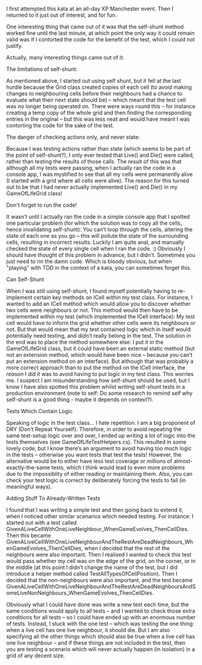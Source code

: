 I first attempted this kata at an all-day XP Manchester event.
Then I returned to it just out of interest, and for fun.

One interesting thing that came out of it was that the self-shunt method worked fine until the last minute, 
at which point the only way it could remain valid was if I contorted the code for the benefit of the test, 
which I could not justify.

Actually, many interesting things came out of it:

The limitations of self-shunt:

As mentioned above, I started out using self shunt, but it fell at the last hurdle because the Grid class created copies of each cell (to avoid making changes to neighbouring cells before their neighbours had a chance to evaluate what their next state should be) – which meant that the test cell was no longer being operated on.
There were ways round this – for instance creating a temp copy of the whole grid and then finding the corresponding entries in the original – but this was less neat and would have meant I was contorting the code for the sake of the test.

The danger of checking actions only, and never state:

Because I was testing actions rather than state (which seems to be part of the point of self-shunt?), I only ever tested that Live() and Die() were called, rather than testing the results of those calls. 
The result of this was that although all my tests were passing, when I actually ran the code in a console app, I was mystified to see that all my cells were permanently alive (I started with a grid where all cells were alive).
The reason for this turned out to be that I had never actually implemented Live() and Die() in my GameOfLifeGrid class!

Don't forget to run the code!

It wasn’t until I actually ran the code in a simple console app that I spotted one particular problem (for which the solution was to copy all the cells, hence invalidating self-shunt): You can’t loop through the cells, altering the state of each one as you go – this will pollute the state of the surrounding cells, resulting in incorrect results. Luckily I am quite anal, and manually checked the state of every single cell when I ran the code. :)
Obviously I should have thought of this problem in advance, but I didn't. Sometimes you just need to rin the damn code. Which is bloody obvious, but when "playing" with TDD in the context of a kata, you can sometimes forget this.

Can Self-Shunt

When I was still using self-shunt, I found myself potentially having to re-implement certain key methods on ICell within my test class. For instance, I wanted to add an ICell method which would allow you to discover whether two cells were neighbours or not. 
This method would then have to be implemented within my test (which implemented the ICell interface): My test cell would have to inform the grid whether other cells were its neighbours or not. 
But that would mean that my test contained logic which in itself would potentially need testing, and didn’t really belong in the test. 
The solution in the end was to place the method somewhere else: I put it in the GameOfLifeGrid class, but it could have been an external static method (but not an extension method, which would have been nice – because you can’t put an extension method on an interface). 
But although that was probably a more correct approach than to put the method on the ICell interface, the *reason* I did it was to avoid having to put logic in my test class. This worries me. 
I suspect I am misunderstanding how self-shunt should be used, but I know I have also spotted this problem whilst writing self-shunt tests in a production environment (note to self: Do some research to remind self why self-shunt is a good thing - maybe it depends on context?).

Tests Which Contain Logic

Speaking of logic in the test class... I hate repetition. I am a big proponent of DRY (Don’t Repeat Yourself). Therefore, in order to avoid repeating the same test-setup logic over and over, I ended up writing a lot of logic into the tests themselves (see GameOfLifeTestHelpers.cs). 
This resulted in some lovely code, but I know there’s an argument to avoid having too much logic in the tests – otherwise you want tests that test the tests! 
However, the alternative would be to either have less test coverage or millions of almost-exactly-the-same tests, which I think would lead to even more problems due to the impossiblity of either reading or maintaining them. Also, you can check your test logic is correct by deliberately forcing the tests to fail (in meaningful ways).

Adding Stuff To Already-Written Tests

I found that I was writing a simple test and then going back to extend it, when I noticed other similar scenarios which needed testing. 
For instance: I started out with a test called GivenALiveCellWithOneLiveNeighbour_WhenGameEvolves_ThenCellDies. 
Then this became GivenALiveCellWithOneLiveNeighbourAndTheRestAreDeadNeighbours_WhenGameEvolves_ThenCellDies, when I decided that the rest of the neighbours were also important. 
Then I realised I wanted to check this test would pass whether my cell was on the edge of the grid, on the corner, or in the middle (at this point I didn’t change the name of the test, but I did introduce a helper method called TestAllTypesOfCellPosition). 
Then I decided that the non-neighbours were also important, and the test became GivenALiveCellWithOneLiveNeighbourAndTheRestAreDeadNeighboursAndSomeLiveNonNeighbours_WhenGameEvolves_ThenCellDies. 

Obviously what I could have done was write a new test each time, but the same conditions would apply to all tests – and I wanted to check those extra conditions for all tests – so I could have ended up with an enormous number of tests. Instead, I stuck with the one test – which was testing the one thing: when a live cell has one live neighbour, it should die. But I am also specifying all the other things which should also be true when a live cell has one live neighbour – and if these things are not included in the test, then you are testing a scenario which will never actually happen (in isolation) in a grid of any decent size. 
